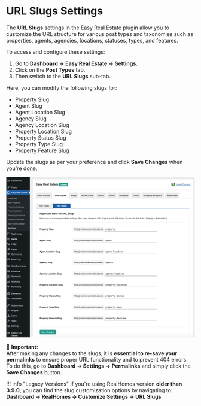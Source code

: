 # URL Slugs Settings

The **URL Slugs** settings in the Easy Real Estate plugin allow you to customize the URL structure for various post types and taxonomies such as properties, agents, agencies, locations, statuses, types, and features.

To access and configure these settings:

1. Go to **Dashboard → Easy Real Estate → Settings**.
2. Click on the **Post Types** tab.
3. Then switch to the **URL Slugs** sub-tab.

Here, you can modify the following slugs for:

- Property Slug
- Agent Slug
- Agent Location Slug
- Agency Slug
- Agency Location Slug
- Property Location Slug
- Property Status Slug
- Property Type Slug
- Property Feature Slug

Update the slugs as per your preference and click **Save Changes** when you're done.

![RealHomes Documentation](images/ere-tabs/url-slugs.png)

📌 **Important:**  
After making any changes to the slugs, it is **essential to re-save your permalinks** to ensure proper URL functionality and to prevent 404 errors.  
To do this, go to **Dashboard → Settings → Permalinks** and simply click the **Save Changes** button.

!!! info "Legacy Versions"
    If you're using RealHomes version **older than 3.9.0**, you can find the slug customization options by navigating to:  
    **Dashboard → RealHomes → Customize Settings → URL Slugs**